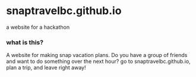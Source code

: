 # snaptravelbc.github.io
a website for a hackathon

### what is this?
A website for making snap vacation plans. Do you have a group of friends and want to do something over the next hour? go to snaptravelbc.github.io, plan a trip, and leave right away!

